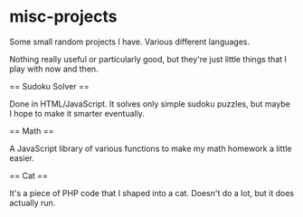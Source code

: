 # misc-projects
Some small random projects I have. Various different languages.

Nothing really useful or particularly good, but they're just little things that I play with now and then.

== Sudoku Solver ==

Done in HTML/JavaScript. It solves only simple sudoku puzzles, but maybe I hope to make it smarter eventually.

== Math ==

A JavaScript library of various functions to make my math homework a little easier.

== Cat == 

It's a piece of PHP code that I shaped into a cat. Doesn't do a lot, but it does actually run.
